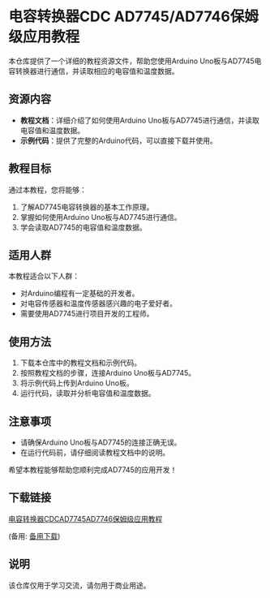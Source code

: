 # 电容转换器CDC AD7745/AD7746保姆级应用教程

本仓库提供了一个详细的教程资源文件，帮助您使用Arduino Uno板与AD7745电容转换器进行通信，并读取相应的电容值和温度数据。

## 资源内容

- **教程文档**：详细介绍了如何使用Arduino Uno板与AD7745进行通信，并读取电容值和温度数据。
- **示例代码**：提供了完整的Arduino代码，可以直接下载并使用。

## 教程目标

通过本教程，您将能够：

1. 了解AD7745电容转换器的基本工作原理。
2. 掌握如何使用Arduino Uno板与AD7745进行通信。
3. 学会读取AD7745的电容值和温度数据。

## 适用人群

本教程适合以下人群：

- 对Arduino编程有一定基础的开发者。
- 对电容传感器和温度传感器感兴趣的电子爱好者。
- 需要使用AD7745进行项目开发的工程师。

## 使用方法

1. 下载本仓库中的教程文档和示例代码。
2. 按照教程文档的步骤，连接Arduino Uno板与AD7745。
3. 将示例代码上传到Arduino Uno板。
4. 运行代码，读取并分析电容值和温度数据。

## 注意事项

- 请确保Arduino Uno板与AD7745的连接正确无误。
- 在运行代码前，请仔细阅读教程文档中的说明。

希望本教程能够帮助您顺利完成AD7745的应用开发！

## 下载链接
[电容转换器CDCAD7745AD7746保姆级应用教程](https://pan.quark.cn/s/a8d7a7502619) 

(备用: [备用下载](https://pan.baidu.com/s/1YU-CKMcXZae_AbADO9Oq4A?pwd=1234))

## 说明

该仓库仅用于学习交流，请勿用于商业用途。
